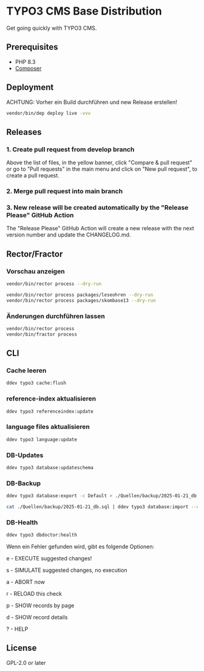 # TYPO3 CMS Base Distribution

Get going quickly with TYPO3 CMS.

## Prerequisites

* PHP 8.3
* [Composer](https://getcomposer.org/download/)

## Deployment

ACHTUNG: Vorher ein Build durchführen und new Release erstellen!

```bash
vendor/bin/dep deploy live -vvv
```

## Releases

### 1. Create pull request from develop branch

Above the list of files, in the yellow banner, click "Compare & pull request" or go to "Pull requests" in the main menu and click on "New pull request", to create a pull request.

### 2. Merge pull request into main branch

### 3. New release will be created automatically by the "Release Please" GitHub Action

The "Release Please" GitHub Action will create a new release with the next version number and update the CHANGELOG.md.

## Rector/Fractor

### Vorschau anzeigen

```bash
vendor/bin/rector process --dry-run

vendor/bin/rector process packages/leseohren --dry-run
vendor/bin/rector process packages/skombase13 --dry-run
```

### Änderungen durchführen lassen

```bash
vendor/bin/rector process
vendor/bin/fractor process
```

## CLI

### Cache leeren

```bash
ddev typo3 cache:flush
```

### reference-index aktualisieren

```bash
ddev typo3 referenceindex:update
```

### language files aktualisieren

```bash
ddev typo3 language:update
```

### DB-Updates

```bash
ddev typo3 database:updateschema
```

### DB-Backup
```bash
ddev typo3 database:export -c Default > ./Quellen/backup/2025-01-21_db.sql

cat ./Quellen/backup/2025-01-21_db.sql | ddev typo3 database:import --connection Default
```

### DB-Health

```bash
ddev typo3 dbdoctor:health
```
Wenn ein Fehler gefunden wird, gibt es folgende Optionen:

e - EXECUTE suggested changes!

s - SIMULATE suggested changes, no execution

a - ABORT now

r - RELOAD this check

p - SHOW records by page

d - SHOW record details

? - HELP

## License

GPL-2.0 or later
